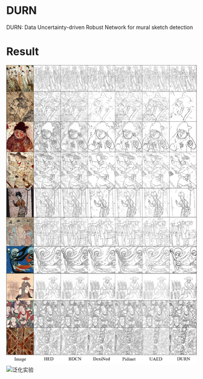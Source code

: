 # DURN
DURN: Data Uncertainty-driven Robust Network for mural sketch detection

# Result
![泛化实验](./images/泛化实验.png)
![泛化实验](./images/多国壁画比较.png)
